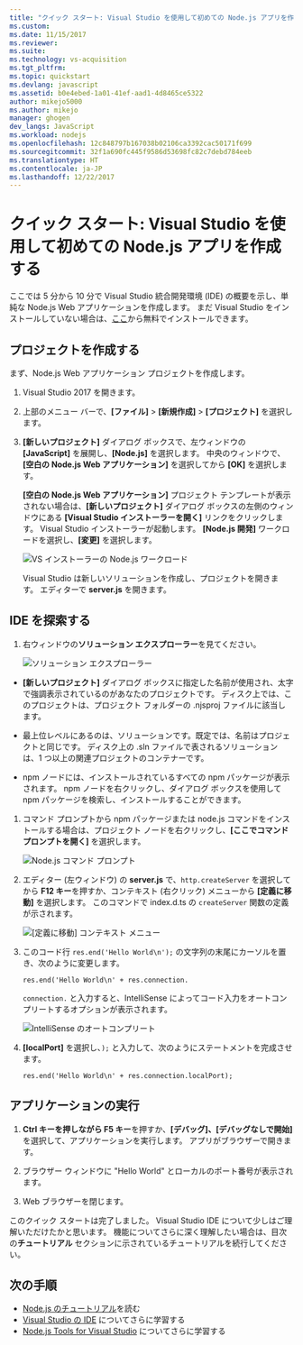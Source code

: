 ```yaml
---
title: "クイック スタート: Visual Studio を使用して初めての Node.js アプリを作成する | Microsoft Docs"
ms.custom: 
ms.date: 11/15/2017
ms.reviewer: 
ms.suite: 
ms.technology: vs-acquisition
ms.tgt_pltfrm: 
ms.topic: quickstart
ms.devlang: javascript
ms.assetid: b0e4ebed-1a01-41ef-aad1-4d8465ce5322
author: mikejo5000
ms.author: mikejo
manager: ghogen
dev_langs: JavaScript
ms.workload: nodejs
ms.openlocfilehash: 12c848797b167038b02106ca3392cac50171f699
ms.sourcegitcommit: 32f1a690fc445f9586d53698fc82c7debd784eeb
ms.translationtype: HT
ms.contentlocale: ja-JP
ms.lasthandoff: 12/22/2017
---
```

# <a name="quickstart-use-visual-studio-to-create-your-first-nodejs-app"></a>クイック スタート: Visual Studio を使用して初めての Node.js アプリを作成する
ここでは 5 分から 10 分で Visual Studio 統合開発環境 (IDE) の概要を示し、単純な Node.js Web アプリケーションを作成します。 まだ Visual Studio をインストールしていない場合は、[ここ](http://www.visualstudio.com)から無料でインストールできます。  

## <a name="create-a-project"></a>プロジェクトを作成する
まず、Node.js Web アプリケーション プロジェクトを作成します。

1. Visual Studio 2017 を開きます。  

2. 上部のメニュー バーで、**[ファイル]** > **[新規作成]** > **[プロジェクト]** を選択します。  

3. **[新しいプロジェクト]** ダイアログ ボックスで、左ウィンドウの **[JavaScript]** を展開し、**[Node.js]** を選択します。 中央のウィンドウで、**[空白の Node.js Web アプリケーション]** を選択してから **[OK]** を選択します。   

     **[空白の Node.js Web アプリケーション]** プロジェクト テンプレートが表示されない場合は、**[新しいプロジェクト]** ダイアログ ボックスの左側のウィンドウにある **[Visual Studio インストーラーを開く]** リンクをクリックします。 Visual Studio インストーラーが起動します。 **[Node.js 開発]** ワークロードを選択し、**[変更]** を選択します。  

     ![VS インストーラーの Node.js ワークロード](../ide/media/quickstart-nodejs-workload.png)  

    Visual Studio は新しいソリューションを作成し、プロジェクトを開きます。 エディターで **server.js** を開きます。

## <a name="explore-the-ide"></a>IDE を探索する  

1. 右ウィンドウの**ソリューション エクスプローラー**を見てください。

   ![ソリューション エクスプローラー](../ide/media/quickstart-nodejs-solution-explorer.png)  

  - **[新しいプロジェクト]** ダイアログ ボックスに指定した名前が使用され、太字で強調表示されているのがあなたのプロジェクトです。 ディスク上では、このプロジェクトは、プロジェクト フォルダーの .njsproj ファイルに該当します。

  - 最上位レベルにあるのは、ソリューションです。既定では、名前はプロジェクトと同じです。 ディスク上の .sln ファイルで表されるソリューションは、1 つ以上の関連プロジェクトのコンテナーです。

  - npm ノードには、インストールされているすべての npm パッケージが表示されます。 npm ノードを右クリックし、ダイアログ ボックスを使用して npm パッケージを検索し、インストールすることができます。

1. コマンド プロンプトから npm パッケージまたは node.js コマンドをインストールする場合は、プロジェクト ノードを右クリックし、**[ここでコマンド プロンプトを開く]** を選択します。

   ![Node.js コマンド プロンプト](../ide/media/quickstart-nodejs-command-prompt.png) 

1. エディター (左ウィンドウ) の **server.js** で、`http.createServer` を選択してから **F12 キー**を押すか、コンテキスト (右クリック) メニューから **[定義に移動]** を選択します。 このコマンドで index.d.ts の `createServer` 関数の定義が示されます。  

   ![[定義に移動] コンテキスト メニュー](../ide/media/quickstart-nodejs-gotodefinition.png)  

1. このコード行 `res.end('Hello World\n');` の文字列の末尾にカーソルを置き、次のように変更します。

    `res.end('Hello World\n' + res.connection.`

    `connection.` と入力すると、IntelliSense によってコード入力をオートコンプリートするオプションが表示されます。

   ![IntelliSense のオートコンプリート](../ide/media/quickstart-nodejs-intellisense.png)  

1. **[localPort]** を選択し、`);` と入力して、次のようにステートメントを完成させます。

    `res.end('Hello World\n' + res.connection.localPort);`

## <a name="run-the-application"></a>アプリケーションの実行
1. **Ctrl キーを押しながら F5 キー**を押すか、**[デバッグ]、[デバッグなしで開始]** を選択して、アプリケーションを実行します。 アプリがブラウザーで開きます。  

1. ブラウザー ウィンドウに "Hello World" とローカルのポート番号が表示されます。

1. Web ブラウザーを閉じます。  

このクイック スタートは完了しました。 Visual Studio IDE について少しはご理解いただけたかと思います。 機能についてさらに深く理解したい場合は、目次の**チュートリアル** セクションに示されているチュートリアルを続行してください。  

## <a name="next-steps"></a>次の手順 

- [Node.js のチュートリアル](../nodejs/tutorial-nodejs.md)を読む  
- [Visual Studio の IDE](../ide/visual-studio-ide.md) についてさらに学習する  
- [Node.js Tools for Visual Studio](https://github.com/Microsoft/nodejstools/wiki) についてさらに学習する